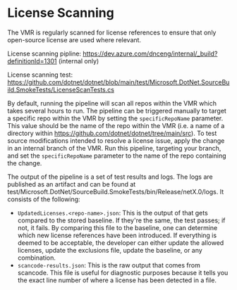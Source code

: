 # License Scanning

The VMR is regularly scanned for license references to ensure that only open-source license are used where relevant.

License scanning pipline: https://dev.azure.com/dnceng/internal/_build?definitionId=1301 (internal only)

License scanning test: https://github.com/dotnet/dotnet/blob/main/test/Microsoft.DotNet.SourceBuild.SmokeTests/LicenseScanTests.cs

By default, running the pipeline will scan all repos within the VMR which takes several hours to run.
The pipeline can be triggered manually to target a specific repo within the VMR by setting the `specificRepoName` parameter.
This value should be the name of the repo within the VMR (i.e. a name of a directory within https://github.com/dotnet/dotnet/tree/main/src).
To test source modifications intended to resolve a license issue, apply the change in an internal branch of the VMR.
Run this pipeline, targeting your branch, and set the `specificRepoName` parameter to the name of the repo containing the change.

The output of the pipeline is a set of test results and logs.
The logs are published as an artifact and can be found at test/Microsoft.DotNet/SourceBuild.SmokeTests/bin/Release/netX.0/logs.
It consists of the following:
  * `UpdatedLicenses.<repo-name>.json`: This is the output of that gets compared to the stored baseline.
    If they're the same, the test passes; if not, it fails. By comparing this file to the baseline, one can determine which new license
    references have been introduced.
    If everything is deemed to be acceptable, the developer can either update the allowed licenses, update the exclusions file, update the
    baseline, or any combination.
  * `scancode-results.json`: This is the raw output that comes from scancode. This file is useful for diagnostic purposes because it tells you
    the exact line number of where a license has been detected in a file.
